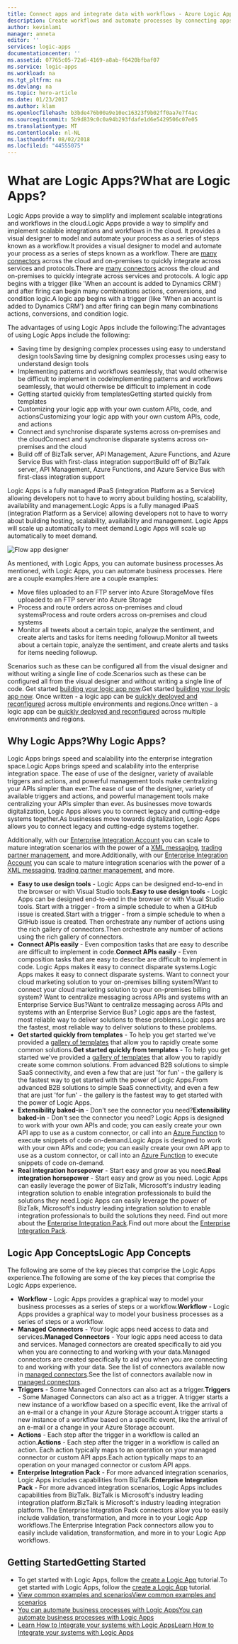 ```yaml
---
title: Connect apps and integrate data with workflows - Azure Logic Apps | Microsoft Docs
description: Create workflows and automate processes by connecting apps and integrating data with Azure Logic Apps.
author: kevinlam1
manager: anneta
editor: ''
services: logic-apps
documentationcenter: ''
ms.assetid: 07765c05-72a6-4169-a8ab-f6420bfbaf07
ms.service: logic-apps
ms.workload: na
ms.tgt_pltfrm: na
ms.devlang: na
ms.topic: hero-article
ms.date: 01/23/2017
ms.author: klam
ms.openlocfilehash: b3bde476b00a9e10ec16323f9b02ff0aa7e7f4ac
ms.sourcegitcommit: 5b9d839c0c0a94b293fdafe1d6e5429506c07e05
ms.translationtype: MT
ms.contentlocale: nl-NL
ms.lasthandoff: 08/02/2018
ms.locfileid: "44555075"
---
```

# <a name="what-are-logic-apps"></a><span data-ttu-id="185f0-103">What are Logic Apps?</span><span class="sxs-lookup"><span data-stu-id="185f0-103">What are Logic Apps?</span></span>
<span data-ttu-id="185f0-104">Logic Apps provide a way to simplify and implement scalable integrations and workflows in the cloud.</span><span class="sxs-lookup"><span data-stu-id="185f0-104">Logic Apps provide a way to simplify and implement scalable integrations and workflows in the cloud.</span></span> <span data-ttu-id="185f0-105">It provides a visual designer to model and automate your process as a series of steps known as a workflow.</span><span class="sxs-lookup"><span data-stu-id="185f0-105">It provides a visual designer to model and automate your process as a series of steps known as a workflow.</span></span>  <span data-ttu-id="185f0-106">There are [many connectors](../connectors/apis-list.md) across the cloud and on-premises to quickly integrate across services and protocols.</span><span class="sxs-lookup"><span data-stu-id="185f0-106">There are [many connectors](../connectors/apis-list.md) across the cloud and on-premises to quickly integrate across services and protocols.</span></span>  <span data-ttu-id="185f0-107">A logic app begins with a trigger (like 'When an account is added to Dynamics CRM') and after firing can begin many combinations actions, conversions, and condition logic.</span><span class="sxs-lookup"><span data-stu-id="185f0-107">A logic app begins with a trigger (like 'When an account is added to Dynamics CRM') and after firing can begin many combinations actions, conversions, and condition logic.</span></span>

<span data-ttu-id="185f0-108">The advantages of using Logic Apps include the following:</span><span class="sxs-lookup"><span data-stu-id="185f0-108">The advantages of using Logic Apps include the following:</span></span>  

* <span data-ttu-id="185f0-109">Saving time by designing complex processes using easy to understand design tools</span><span class="sxs-lookup"><span data-stu-id="185f0-109">Saving time by designing complex processes using easy to understand design tools</span></span>
* <span data-ttu-id="185f0-110">Implementing patterns and workflows seamlessly, that would otherwise be difficult to implement in code</span><span class="sxs-lookup"><span data-stu-id="185f0-110">Implementing patterns and workflows seamlessly, that would otherwise be difficult to implement in code</span></span>
* <span data-ttu-id="185f0-111">Getting started quickly from templates</span><span class="sxs-lookup"><span data-stu-id="185f0-111">Getting started quickly from templates</span></span>
* <span data-ttu-id="185f0-112">Customizing your logic app with your own custom APIs, code, and actions</span><span class="sxs-lookup"><span data-stu-id="185f0-112">Customizing your logic app with your own custom APIs, code, and actions</span></span>
* <span data-ttu-id="185f0-113">Connect and synchronise disparate systems across on-premises and the cloud</span><span class="sxs-lookup"><span data-stu-id="185f0-113">Connect and synchronise disparate systems across on-premises and the cloud</span></span>
* <span data-ttu-id="185f0-114">Build off of BizTalk server, API Management, Azure Functions, and Azure Service Bus with first-class integration support</span><span class="sxs-lookup"><span data-stu-id="185f0-114">Build off of BizTalk server, API Management, Azure Functions, and Azure Service Bus with first-class integration support</span></span>

<span data-ttu-id="185f0-115">Logic Apps is a fully managed iPaaS (integration Platform as a Service) allowing developers not to have to worry about building hosting, scalability, availability and management.</span><span class="sxs-lookup"><span data-stu-id="185f0-115">Logic Apps is a fully managed iPaaS (integration Platform as a Service) allowing developers not to have to worry about building hosting, scalability, availability and management.</span></span>  <span data-ttu-id="185f0-116">Logic Apps will scale up automatically to meet demand.</span><span class="sxs-lookup"><span data-stu-id="185f0-116">Logic Apps will scale up automatically to meet demand.</span></span>

![Flow app designer](https://docstestmedia1.blob.core.windows.net/azure-media/articles/logic-apps/media/logic-apps-what-are-logic-apps/logicappcapture2.png)

<span data-ttu-id="185f0-118">As mentioned, with Logic Apps, you can automate business processes.</span><span class="sxs-lookup"><span data-stu-id="185f0-118">As mentioned, with Logic Apps, you can automate business processes.</span></span> <span data-ttu-id="185f0-119">Here are a couple examples:</span><span class="sxs-lookup"><span data-stu-id="185f0-119">Here are a couple examples:</span></span>  

* <span data-ttu-id="185f0-120">Move files uploaded to an FTP server into Azure Storage</span><span class="sxs-lookup"><span data-stu-id="185f0-120">Move files uploaded to an FTP server into Azure Storage</span></span>
* <span data-ttu-id="185f0-121">Process and route orders across on-premises and cloud systems</span><span class="sxs-lookup"><span data-stu-id="185f0-121">Process and route orders across on-premises and cloud systems</span></span>
* <span data-ttu-id="185f0-122">Monitor all tweets about a certain topic, analyze the sentiment, and create alerts and tasks for items needing followup.</span><span class="sxs-lookup"><span data-stu-id="185f0-122">Monitor all tweets about a certain topic, analyze the sentiment, and create alerts and tasks for items needing followup.</span></span>

<span data-ttu-id="185f0-123">Scenarios such as these can be configured all from the visual designer and without writing a single line of code.</span><span class="sxs-lookup"><span data-stu-id="185f0-123">Scenarios such as these can be configured all from the visual designer and without writing a single line of code.</span></span> <span data-ttu-id="185f0-124">Get started [building your logic app now][create].</span><span class="sxs-lookup"><span data-stu-id="185f0-124">Get started [building your logic app now][create].</span></span>  <span data-ttu-id="185f0-125">Once written - a logic app can be [quickly deployed and reconfigured](../logic-apps/logic-apps-create-deploy-template.md) across multiple environments and regions.</span><span class="sxs-lookup"><span data-stu-id="185f0-125">Once written - a logic app can be [quickly deployed and reconfigured](../logic-apps/logic-apps-create-deploy-template.md) across multiple environments and regions.</span></span>

## <a name="why-logic-apps"></a><span data-ttu-id="185f0-126">Why Logic Apps?</span><span class="sxs-lookup"><span data-stu-id="185f0-126">Why Logic Apps?</span></span>
<span data-ttu-id="185f0-127">Logic Apps brings speed and scalability into the enterprise integration space.</span><span class="sxs-lookup"><span data-stu-id="185f0-127">Logic Apps brings speed and scalability into the enterprise integration space.</span></span>  <span data-ttu-id="185f0-128">The ease of use of the designer, variety of available triggers and actions, and powerful management tools make centralizing your APIs simpler than ever.</span><span class="sxs-lookup"><span data-stu-id="185f0-128">The ease of use of the designer, variety of available triggers and actions, and powerful management tools make centralizing your APIs simpler than ever.</span></span>  <span data-ttu-id="185f0-129">As businesses move towards digitalization, Logic Apps allows you to connect legacy and cutting-edge systems together.</span><span class="sxs-lookup"><span data-stu-id="185f0-129">As businesses move towards digitalization, Logic Apps allows you to connect legacy and cutting-edge systems together.</span></span>

<span data-ttu-id="185f0-130">Additionally, with our [Enterprise Integration Account][biztalk] you can scale to mature integration scenarios with the power of a [XML messaging][xml], [trading partner management][tpm], and more.</span><span class="sxs-lookup"><span data-stu-id="185f0-130">Additionally, with our [Enterprise Integration Account][biztalk] you can scale to mature integration scenarios with the power of a [XML messaging][xml], [trading partner management][tpm], and more.</span></span>

* <span data-ttu-id="185f0-131">**Easy to use design tools** - Logic Apps can be designed end-to-end in the browser or with Visual Studio tools.</span><span class="sxs-lookup"><span data-stu-id="185f0-131">**Easy to use design tools** - Logic Apps can be designed end-to-end in the browser or with Visual Studio tools.</span></span> <span data-ttu-id="185f0-132">Start with a trigger - from a simple schedule to when a GitHub issue is created.</span><span class="sxs-lookup"><span data-stu-id="185f0-132">Start with a trigger - from a simple schedule to when a GitHub issue is created.</span></span> <span data-ttu-id="185f0-133">Then orchestrate any number of actions using the rich gallery of connectors.</span><span class="sxs-lookup"><span data-stu-id="185f0-133">Then orchestrate any number of actions using the rich gallery of connectors.</span></span>
* <span data-ttu-id="185f0-134">**Connect APIs easily** - Even composition tasks that are easy to describe are difficult to implement in code.</span><span class="sxs-lookup"><span data-stu-id="185f0-134">**Connect APIs easily** - Even composition tasks that are easy to describe are difficult to implement in code.</span></span> <span data-ttu-id="185f0-135">Logic Apps makes it easy to connect disparate systems.</span><span class="sxs-lookup"><span data-stu-id="185f0-135">Logic Apps makes it easy to connect disparate systems.</span></span> <span data-ttu-id="185f0-136">Want to connect your cloud marketing solution to your on-premises billing system?</span><span class="sxs-lookup"><span data-stu-id="185f0-136">Want to connect your cloud marketing solution to your on-premises billing system?</span></span> <span data-ttu-id="185f0-137">Want to centralize messaging across APIs and systems with an Enterprise Service Bus?</span><span class="sxs-lookup"><span data-stu-id="185f0-137">Want to centralize messaging across APIs and systems with an Enterprise Service Bus?</span></span> <span data-ttu-id="185f0-138">Logic apps are the fastest, most reliable way to deliver solutions to these problems.</span><span class="sxs-lookup"><span data-stu-id="185f0-138">Logic apps are the fastest, most reliable way to deliver solutions to these problems.</span></span>
* <span data-ttu-id="185f0-139">**Get started quickly from templates** - To help you get started we've provided a [gallery of templates][templates] that allow you to rapidly create some common solutions.</span><span class="sxs-lookup"><span data-stu-id="185f0-139">**Get started quickly from templates** - To help you get started we've provided a [gallery of templates][templates] that allow you to rapidly create some common solutions.</span></span> <span data-ttu-id="185f0-140">From advanced B2B solutions to simple SaaS connectivity, and even a few that are just 'for fun' - the gallery is the fastest way to get started with the power of Logic Apps.</span><span class="sxs-lookup"><span data-stu-id="185f0-140">From advanced B2B solutions to simple SaaS connectivity, and even a few that are just 'for fun' - the gallery is the fastest way to get started with the power of Logic Apps.</span></span>
* <span data-ttu-id="185f0-141">**Extensibility baked-in** - Don't see the connector you need?</span><span class="sxs-lookup"><span data-stu-id="185f0-141">**Extensibility baked-in** - Don't see the connector you need?</span></span> <span data-ttu-id="185f0-142">Logic Apps is designed to work with your own APIs and code; you can easily create your own API app to use as a custom connector, or call into an [Azure Function](https://functions.azure.com) to execute snippets of code on-demand.</span><span class="sxs-lookup"><span data-stu-id="185f0-142">Logic Apps is designed to work with your own APIs and code; you can easily create your own API app to use as a custom connector, or call into an [Azure Function](https://functions.azure.com) to execute snippets of code on-demand.</span></span> 
* <span data-ttu-id="185f0-143">**Real integration horsepower** - Start easy and grow as you need.</span><span class="sxs-lookup"><span data-stu-id="185f0-143">**Real integration horsepower** - Start easy and grow as you need.</span></span> <span data-ttu-id="185f0-144">Logic Apps can easily leverage the power of BizTalk, Microsoft's industry leading integration solution to enable integration professionals to build the solutions they need.</span><span class="sxs-lookup"><span data-stu-id="185f0-144">Logic Apps can easily leverage the power of BizTalk, Microsoft's industry leading integration solution to enable integration professionals to build the solutions they need.</span></span> <span data-ttu-id="185f0-145">Find out more about the [Enterprise Integration Pack](../logic-apps/logic-apps-enterprise-integration-overview.md).</span><span class="sxs-lookup"><span data-stu-id="185f0-145">Find out more about the [Enterprise Integration Pack](../logic-apps/logic-apps-enterprise-integration-overview.md).</span></span>

## <a name="logic-app-concepts"></a><span data-ttu-id="185f0-146">Logic App Concepts</span><span class="sxs-lookup"><span data-stu-id="185f0-146">Logic App Concepts</span></span>
<span data-ttu-id="185f0-147">The following are some of the key pieces that comprise the Logic Apps experience.</span><span class="sxs-lookup"><span data-stu-id="185f0-147">The following are some of the key pieces that comprise the Logic Apps experience.</span></span> 

* <span data-ttu-id="185f0-148">**Workflow** - Logic Apps provides a graphical way to model your business processes as a series of steps or a workflow.</span><span class="sxs-lookup"><span data-stu-id="185f0-148">**Workflow** - Logic Apps provides a graphical way to model your business processes as a series of steps or a workflow.</span></span>
* <span data-ttu-id="185f0-149">**Managed Connectors** - Your logic apps need access to data and services.</span><span class="sxs-lookup"><span data-stu-id="185f0-149">**Managed Connectors** - Your logic apps need access to data and services.</span></span> <span data-ttu-id="185f0-150">Managed connectors are created specifically to aid you when you are connecting to and working with your data.</span><span class="sxs-lookup"><span data-stu-id="185f0-150">Managed connectors are created specifically to aid you when you are connecting to and working with your data.</span></span> <span data-ttu-id="185f0-151">See the list of connectors available now in [managed connectors][managedapis].</span><span class="sxs-lookup"><span data-stu-id="185f0-151">See the list of connectors available now in [managed connectors][managedapis].</span></span>
* <span data-ttu-id="185f0-152">**Triggers** - Some Managed Connectors can also act as a trigger.</span><span class="sxs-lookup"><span data-stu-id="185f0-152">**Triggers** - Some Managed Connectors can also act as a trigger.</span></span> <span data-ttu-id="185f0-153">A trigger starts a new instance of a workflow based on a specific event, like the arrival of an e-mail or a change in your Azure Storage account.</span><span class="sxs-lookup"><span data-stu-id="185f0-153">A trigger starts a new instance of a workflow based on a specific event, like the arrival of an e-mail or a change in your Azure Storage account.</span></span>
* <span data-ttu-id="185f0-154">**Actions** - Each step after the trigger in a workflow is called an action.</span><span class="sxs-lookup"><span data-stu-id="185f0-154">**Actions** - Each step after the trigger in a workflow is called an action.</span></span> <span data-ttu-id="185f0-155">Each action typically maps to an operation on your managed connector or custom API apps.</span><span class="sxs-lookup"><span data-stu-id="185f0-155">Each action typically maps to an operation on your managed connector or custom API apps.</span></span>
* <span data-ttu-id="185f0-156">**Enterprise Integration Pack** - For more advanced integration scenarios, Logic Apps includes capabilities from BizTalk.</span><span class="sxs-lookup"><span data-stu-id="185f0-156">**Enterprise Integration Pack** - For more advanced integration scenarios, Logic Apps includes capabilities from BizTalk.</span></span> <span data-ttu-id="185f0-157">BizTalk is Microsoft's industry leading integration platform.</span><span class="sxs-lookup"><span data-stu-id="185f0-157">BizTalk is Microsoft's industry leading integration platform.</span></span> <span data-ttu-id="185f0-158">The Enterprise Integration Pack connectors allow you to easily include validation, transformation, and more in to your Logic App workflows.</span><span class="sxs-lookup"><span data-stu-id="185f0-158">The Enterprise Integration Pack connectors allow you to easily include validation, transformation, and more in to your Logic App workflows.</span></span>

## <a name="getting-started"></a><span data-ttu-id="185f0-159">Getting Started</span><span class="sxs-lookup"><span data-stu-id="185f0-159">Getting Started</span></span>
* <span data-ttu-id="185f0-160">To get started with Logic Apps, follow the [create a Logic App][create] tutorial.</span><span class="sxs-lookup"><span data-stu-id="185f0-160">To get started with Logic Apps, follow the [create a Logic App][create] tutorial.</span></span>  
* [<span data-ttu-id="185f0-161">View common examples and scenarios</span><span class="sxs-lookup"><span data-stu-id="185f0-161">View common examples and scenarios</span></span>](../logic-apps/logic-apps-examples-and-scenarios.md)
* [<span data-ttu-id="185f0-162">You can automate business processes with Logic Apps</span><span class="sxs-lookup"><span data-stu-id="185f0-162">You can automate business processes with Logic Apps</span></span>](http://channel9.msdn.com/Events/Build/2016/T694) 
* [<span data-ttu-id="185f0-163">Learn How to Integrate your systems with Logic Apps</span><span class="sxs-lookup"><span data-stu-id="185f0-163">Learn How to Integrate your systems with Logic Apps</span></span>](http://channel9.msdn.com/Events/Build/2016/P462)

[biztalk]: logic-apps-enterprise-integration-accounts.md
[appservice]: ../app-service/app-service-value-prop-what-is.md
[create]: logic-apps-create-a-logic-app.md
[managedapis]: ../connectors/apis-list.md
[tpm]: logic-apps-enterprise-integration-accounts.md
[xml]: logic-apps-enterprise-integration-b2b.md
[templates]: logic-apps-use-logic-app-templates.md

